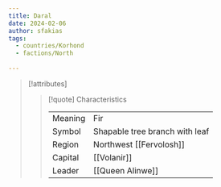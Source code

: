 ```yaml
---
title: Daral
date: 2024-02-06
author: sfakias
tags:
  - countries/Korhond
  - factions/North
 
---
```

> [!attributes]
> 
> > [!quote] Characteristics
> >
> > | | |
> > | --- | --- |
> > | Meaning |  Fir |
> > | Symbol |  Shapable tree branch with leaf |
> > | Region |  Northwest [[Fervolosh]] |
> > | Capital |  [[Volanir]] |
> > | Leader |  [[Queen Alinwe]] |